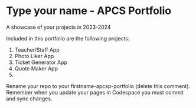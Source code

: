 # Type your name - APCS Portfolio
A showcase of your projects in 2023-2024

Included in this portfolio are the following projects:

1. Teacher/Staff App
1. Photo Liker App
1. Ticket Generator App
1. Quote Maker App
1. 

Rename your repo to your firstname-apcsp-portfolio (delete this comment).
Remember when you update your pages in Codespace you must commit and sync changes.